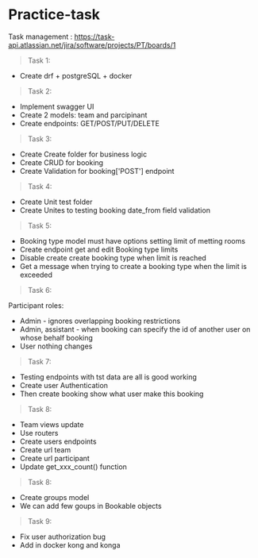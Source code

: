 # Practice-task

Task management : https://task-api.atlassian.net/jira/software/projects/PT/boards/1

> Task 1:

- Create drf + postgreSQL + docker

> Task 2:

- Implement swagger UI
- Create 2 models: team and parcipinant
- Create endpoints: GET/POST/PUT/DELETE

> Task 3:

- Create Create folder for business logic
- Create CRUD for booking
- Create Validation for booking['POST'] endpoint

> Task 4:

- Create Unit test folder
- Create Unites to testing booking date_from field validation

> Task 5:

- Booking type model must have options setting limit of metting rooms
- Create endpoint get and edit Booking type limits
- Disable create create booking type when limit is reached
- Get a message when trying to create a booking type when the limit is exceeded

> Task 6:

Participant roles:
- Admin - ignores overlapping booking restrictions
- Admin, assistant - when booking can specify the id of another user on whose behalf booking
- User nothing changes

> Task 7:

- Testing endpoints with tst data are all is good working
- Create user Authentication
- Then create booking show what user make this booking

> Task 8:

- Team views update
- Use routers
- Create users endpoints
- Create url team
- Create url participant 
- Update get_xxx_count() function

> Task 8:

- Create groups model
- We can add few goups in Bookable objects

> Task 9:

- Fix user authorization bug
- Add in docker kong and konga
